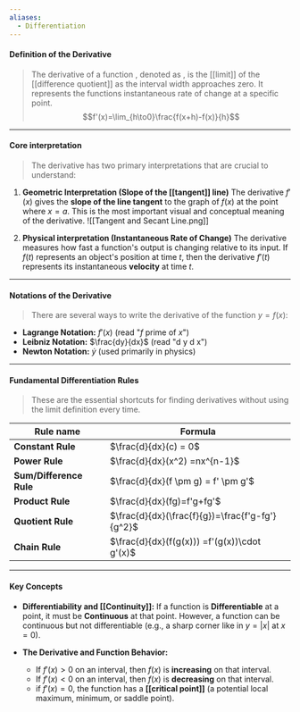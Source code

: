 ```yaml
---
aliases:
  - Differentiation
---
```

#### Definition of the Derivative

> The derivative of a function , denoted as , is the [[limit]] of the [[difference quotient]] as the interval width approaches zero. It represents the functions instantaneous rate of change at a specific point. 
$$f'(x)=\lim_{h\to0}\frac{f(x+h)-f(x)}{h}$$
---
#### Core interpretation 

> The derivative has two primary interpretations that are crucial to understand:

1. **Geometric Interpretation (Slope of the [[tangent]] line)**
	The derivative $f'(x)$ gives the **slope of the line tangent** to the graph of $f(x)$ at the point where $x=a$. This is the most important visual and conceptual meaning of the derivative.
![[Tangent and Secant Line.png]]

2. **Physical interpretation (Instantaneous Rate of Change)**
	The derivative measures how fast a function's output is changing relative to its input. If $f(t)$ represents an object's position at time $t$, then the derivative $f'(t)$ represents its instantaneous **velocity** at time $t$.

---
#### Notations of the Derivative
> There are several ways to write the derivative of the function $y = f(x)$:
- **Lagrange Notation:** $f'(x)$ (read "$f$ prime of $x$")
- **Leibniz Notation:** $\frac{dy}{dx}$ (read "d y d x")
- **Newton Notation:** $\dot{y}$ (used primarily in physics)  
---
#### Fundamental Differentiation Rules
> These are the essential shortcuts for finding derivatives without using the limit definition every time.

| Rule name               | Formula                                         |
| ----------------------- | ----------------------------------------------- |
| **Constant Rule**       | $\frac{d}{dx}(c) = 0$                           |
| **Power Rule**          | $\frac{d}{dx}(x^2) =nx^{n-1}$                   |
| **Sum/Difference Rule** | $\frac{d}{dx}(f \pm g) = f' \pm g'$             |
| **Product Rule**        | $\frac{d}{dx}(fg)=f'g+fg'$                      |
| **Quotient Rule**       | $\frac{d}{dx}(\frac{f}{g})=\frac{f'g-fg'}{g^2}$ |
| **Chain Rule**          | $\frac{d}{dx}(f(g(x))) =f'(g(x))\cdot g'(x)$    |

---
#### Key Concepts
- **Differentiability and [[Continuity]]:** If a function is **Differentiable** at a point, it must be **Continuous** at that point. However, a function can be continuous but not differentiable (e.g., a sharp corner like in $y=|x|$ at $x=0$).

- **The Derivative and Function Behavior:**
	- If $f'(x) > 0$ on an interval, then $f(x)$ is **increasing** on that interval.
	- If $f'(x) < 0$ on an interval, then $f(x)$ is **decreasing** on that interval.
	- if $f'(x) = 0$, the function has a **[[critical point]]** (a potential local maximum, minimum, or saddle point).
